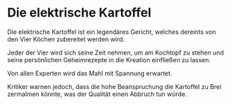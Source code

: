 # Die elektrische Kartoffel

Die elektrische Kartoffel ist ein legendäres Gericht, welches dereints von den Vier Köchen zubereitet werden wird.

Jeder der Vier wird sich seine Zeit nehmen, um am Kochtopf zu stehen und seine persönlichen Geheimrezepte in die Kreation einfließen zu lassen.

Von allen Experten wird das Mahl mit Spannung erwartet.

Kritiker warnen jedoch, dass die hohe Beanspruchung die Kartoffel zu Brei zermalmen könnte, was der Qualität einen Abbruch tun würde.
